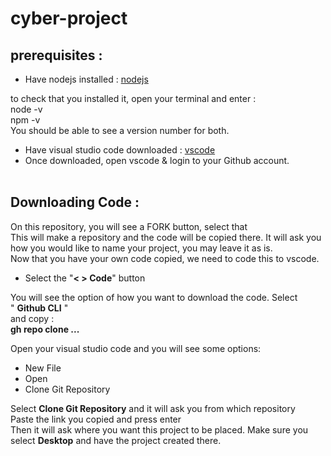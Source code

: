 # cyber-project

## prerequisites : 

- Have nodejs installed : [nodejs](https://nodejs.org/en) <br/>

to check that you installed it, open your terminal and enter : <br/>
node -v <br/>
npm -v <br/> 
You should be able to see a version number for both. <br/>

- Have visual studio code downloaded : [vscode](https://code.visualstudio.com) <br/>
- Once downloaded, open vscode & login to your Github account. <br/> <br/>


## Downloading Code :

On this repository, you will see a FORK button, select that <br/>
This will make a repository and the code will be copied there. It will ask you how you would like to name your project, you may leave it as is. <br/> 
Now that you have your own code copied, we need to code this to vscode.<br/>
- Select the "**< > Code**" button

You will see the option of how you want to download the code. Select <br/> 
" **Github CLI** " <br/>
and copy : <br/> 
**gh repo clone ...**
<br/>

Open your visual studio code and you will see some options: <br/> 
- New File 
- Open 
- Clone Git Repository 

Select **Clone Git Repository** and it will ask you from which repository <br/>
Paste the link you copied and press enter <br/>
Then it will ask where you want this project to be placed. Make sure you select **Desktop** and have the project created there. 
